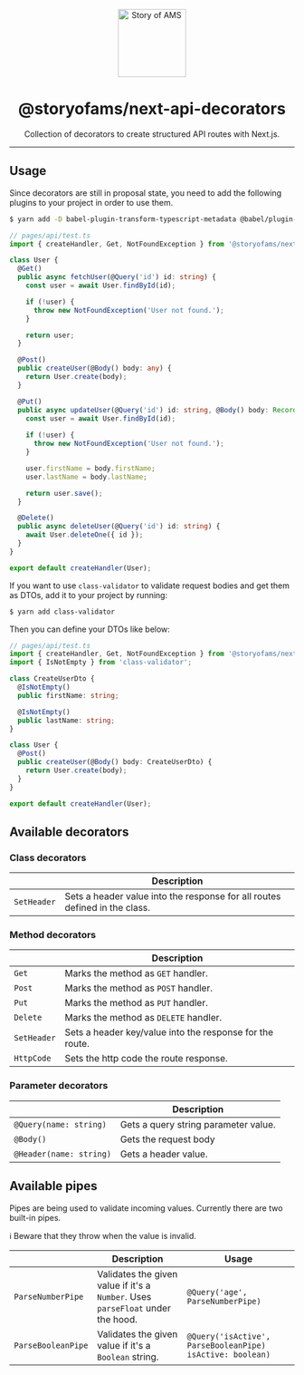 <p align="center">
  <a aria-label="Story of AMS logo" href="https://storyofams.com/" target="_blank" align="center">
    <img src="https://storyofams.com/public/story-of-ams-logo-small@3x.png" alt="Story of AMS" width="120">
  </a>
  <h1 align="center">@storyofams/next-api-decorators</h1>
</p>

<p align="center">Collection of decorators to create structured API routes with Next.js.</p>

---

## Usage

Since decorators are still in proposal state, you need to add the following plugins to your project in order to use them.

```bash
$ yarn add -D babel-plugin-transform-typescript-metadata @babel/plugin-proposal-decorators babel-plugin-parameter-decorator
```

```ts
// pages/api/test.ts
import { createHandler, Get, NotFoundException } from '@storyofams/next-api-decorators';

class User {
  @Get()
  public async fetchUser(@Query('id') id: string) {
    const user = await User.findById(id);

    if (!user) {
      throw new NotFoundException('User not found.');
    }

    return user;
  }

  @Post()
  public createUser(@Body() body: any) {
    return User.create(body);
  }

  @Put()
  public async updateUser(@Query('id') id: string, @Body() body: Record<string, string>) {
    const user = await User.findById(id);
    
    if (!user) {
      throw new NotFoundException('User not found.');
    }

    user.firstName = body.firstName;
    user.lastName = body.lastName;

    return user.save();
  }

  @Delete()
  public async deleteUser(@Query('id') id: string) {
    await User.deleteOne({ id });
  }
}

export default createHandler(User);
```

If you want to use `class-validator` to validate request bodies and get them as DTOs, add it to your project by running:

```bash
$ yarn add class-validator
```

Then you can define your DTOs like below:

```ts
// pages/api/test.ts
import { createHandler, Get, NotFoundException } from '@storyofams/next-api-decorators';
import { IsNotEmpty } from 'class-validator';

class CreateUserDto {
  @IsNotEmpty()
  public firstName: string;

  @IsNotEmpty()
  public lastName: string;
}

class User {
  @Post()
  public createUser(@Body() body: CreateUserDto) {
    return User.create(body);
  }
}

export default createHandler(User);
```

## Available decorators

### Class decorators
|             | Description |
| ----        | ----------- |
| `SetHeader` | Sets a header value into the response for all routes defined in the class.

### Method decorators
|             | Description |
| ---         | ----------- |
| `Get`       | Marks the method as `GET` handler.
| `Post`      | Marks the method as `POST` handler.
| `Put`       | Marks the method as `PUT` handler.
| `Delete`    | Marks the method as `DELETE` handler.
| `SetHeader` | Sets a header key/value into the response for the route.
| `HttpCode`  | Sets the http code the route response.

### Parameter decorators
|                         | Description |
| ----------------------- | ----------- |
| `@Query(name: string)`  | Gets a query string parameter value. |
| `@Body()`               | Gets the request body |
| `@Header(name: string)` | Gets a header value. |


## Available pipes

Pipes are being used to validate incoming values. Currently there are two built-in pipes.

ℹ️ Beware that they throw when the value is invalid.

|     | Description | Usage |
| --- | ----------- | ----- |
| `ParseNumberPipe` | Validates the given value if it's a `Number`. Uses `parseFloat` under the hood. | `@Query('age', ParseNumberPipe)` |
| `ParseBooleanPipe` | Validates the given value if it's a `Boolean` string. | `@Query('isActive', ParseBooleanPipe) isActive: boolean)` |
